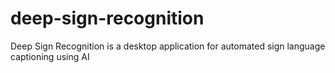 # deep-sign-recognition
Deep Sign Recognition is a desktop application for automated sign language captioning using AI
